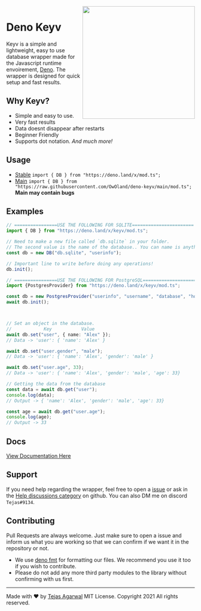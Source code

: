 <img align="right" src="https://media.discordapp.net/attachments/770613980632449032/790552609617477642/banner.png?width=572&height=559" height="300" />

# Deno Keyv

Keyv is a simple and lightweight, easy to use database wrapper made for the Javascript runtime envoirement, [Deno](https://deno.land/). The wrapper is designed for quick setup and fast results.

## Why Keyv?

- Simple and easy to use.
- Very fast results
- Data doesnt disappear after restarts
- Beginner Friendly
- Supports dot notation.
  _And much more!_

## Usage

- [Stable](https://deno.land/x/keyv) `import { DB } from "https://deno.land/x/mod.ts";`
- [Main](https://github.com/OwOland/deno-keyv) `import { DB } from "https://raw.githubusercontent.com/OwOland/deno-keyv/main/mod.ts";` **Main may contain bugs**

## Examples

```typescript
// ================USE THE FOLLOWING FOR SQLITE=======================
import { DB } from "https://deno.land/x/keyv/mod.ts";

// Need to make a new file called `db.sqlite` in your folder.
// The second value is the name of the database.. You can name is anything you want
const db = new DB("db.sqlite", "userinfo");

// Important line to write before doing any operations!
db.init();

// ================USE THE FOLLOWING FOR PostgreSQL=======================
import {PostgresProvider} from "https://deno.land/x/keyv/mod.ts";

const db = new PostgresProvider("userinfo", "username", "database", "hostname", "password");
await db.init();



// Set an object in the database.
//            Key           Value
await db.set("user", { name: "Alex" });
// Data -> 'user': { 'name': 'Alex' }

await db.set("user.gender", "male");
// Data -> 'user': { 'name': 'Alex', 'gender': 'male' }

await db.set("user.age", 33);
// Data -> 'user': { 'name': 'Alex', 'gender': 'male', 'age': 33}

// Getting the data from the database
const data = await db.get("user");
console.log(data);
// Output -> { 'name': 'Alex', 'gender': 'male', 'age': 33}

const age = await db.get("user.age");
console.log(age);
// Output -> 33
```

## Docs

[View Documentation Here](https://keyv.mod.land)

## Support

If you need help regarding the wrapper, feel free to open a [issue](https://github.com/OwOland/deno-keyv/issues) or ask in the [Help discussions category](https://github.com/OwOland/deno-keyv/discussions/categories/help) on github. You can also DM me on discord `Tejas#9134`.

## Contributing

Pull Requests are always welcome. Just make sure to open a issue and inform us what you are working so that we can confirm if we want it in the repository or not.

- We use [deno fmt](https://deno.land/manual/tools/formatter) for formatting our files. We recommend you use it too if you wish to contribute.
- Please do not add any more third party modules to the library without confirming with us first.

---

Made with ❤ by [Tejas Agarwal](https://github.com/tejasag) 
MIT License. Copyright 2021 All rights reserved.
